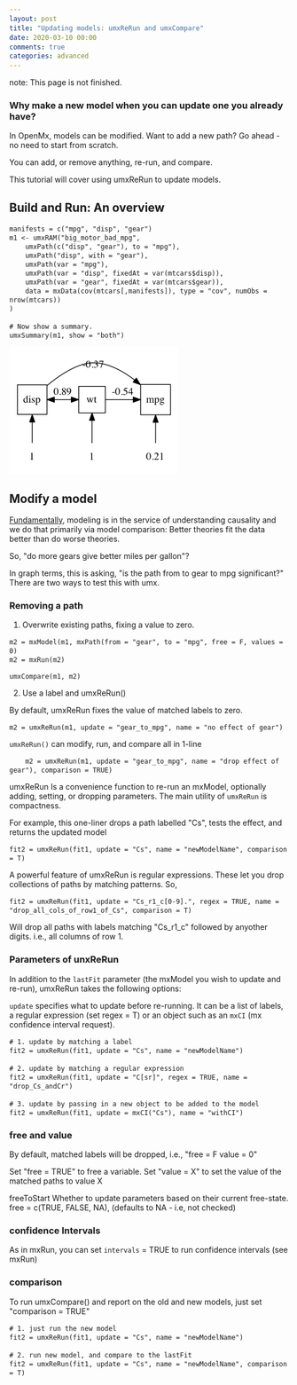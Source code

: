 ```yaml
---
layout: post
title: "Updating models: umxReRun and umxCompare"
date: 2020-03-10 00:00
comments: true
categories: advanced
---
```


note: This page is not finished.

### Why make a new model when you can update one you already have?

In OpenMx, models can be modified. Want to add a new path? Go ahead - no need to start from scratch.

You can add, or remove anything, re-run, and compare.

This tutorial will cover using umxReRun to update models.


<a name="overview"></a>
## Build and Run: An overview

``` splus
manifests = c("mpg", "disp", "gear")
m1 <- umxRAM("big_motor_bad_mpg",
	umxPath(c("disp", "gear"), to = "mpg"),
	umxPath("disp", with = "gear"),
	umxPath(var = "mpg"),
	umxPath(var = "disp", fixedAt = var(mtcars$disp)),
	umxPath(var = "gear", fixedAt = var(mtcars$gear)),
	data = mxData(cov(mtcars[,manifests]), type = "cov", numObs = nrow(mtcars))
)

# Now show a summary.
umxSummary(m1, show = "both")

```

![model 1](/media/1_make_a_model/mtcar2.png "Model 1")

<a name="modify"></a>
## Modify a model

[Fundamentally](http://www.mii.ucla.edu/causality), modeling is in the service of understanding causality and we do that primarily via model comparison: Better theories fit the data better than do worse theories.

So, "do more gears give better miles per gallon"?

In graph terms, this is asking, "is the path from to gear to mpg significant?" There are two ways to test this with umx.

### Removing a path

1. Overwrite existing paths, fixing a value to zero.

``` splus
m2 = mxModel(m1, mxPath(from = "gear", to = "mpg", free = F, values = 0)
m2 = mxRun(m2)
```
``` splus
umxCompare(m1, m2)
```

2. Use a label and umxReRun()

By default, umxReRun fixes the value of matched labels to zero.

``` splus
m2 = umxReRun(m1, update = "gear_to_mpg", name = "no effect of gear")
```

`umxReRun()` can modify, run, and compare all in 1-line

``` splus
	m2 = umxReRun(m1, update = "gear_to_mpg", name = "drop effect of gear"), comparison = TRUE)
```


umxReRun Is a convenience function to re-run an mxModel, optionally adding, setting, or dropping parameters. The main utility of `umxReRun` is compactness. 

For example, this one-liner drops a path labelled "Cs", tests the effect, and returns the updated model

```splus
fit2 = umxReRun(fit1, update = "Cs", name = "newModelName", comparison = T) 
```
A powerful feature of umxReRun is regular expressions. These let you drop collections of paths by matching patterns. So, 

```splus
fit2 = umxReRun(fit1, update = "Cs_r1_c[0-9].", regex = TRUE, name = "drop_all_cols_of_row1_of_Cs", comparison = T)
```
Will drop all paths with labels matching  "Cs_r1_c" followed by anyother digits. i.e., all columns of row 1.

### Parameters of unxReRun

In addition to the `lastFit` parameter (the mxModel you wish to update and re-run), umxReRun takes the following options:

`update` specifies what to update before re-running. It can be a list of labels, a regular expression (set regex = T) or an object such as an `mxCI` (mx confidence interval request).

```splus
# 1. update by matching a label
fit2 = umxReRun(fit1, update = "Cs", name = "newModelName") 

# 2. update by matching a regular expression
fit2 = umxReRun(fit1, update = "C[sr]", regex = TRUE, name = "drop_Cs_andCr")

# 3. update by passing in a new object to be added to the model
fit2 = umxReRun(fit1, update = mxCI("Cs"), name = "withCI")
```
### free and value

By default, matched labels will be dropped, i.e., "free = F value = 0"

Set "free = TRUE" to free a variable. Set "value = X" to set the value of the matched paths to value X	

freeToStart	
Whether to update parameters based on their current free-state. free = c(TRUE, FALSE, NA), (defaults to NA - i.e, not checked)

### confidence Intervals

As in mxRun, you can set `intervals` = TRUE to run confidence intervals (see mxRun)

### comparison

To run umxCompare() and report on the old and new models, just set "comparison = TRUE"

```splus
# 1. just run the new model
fit2 = umxReRun(fit1, update = "Cs", name = "newModelName") 

# 2. run new model, and compare to the lastFit
fit2 = umxReRun(fit1, update = "Cs", name = "newModelName", comparison = T) 
```